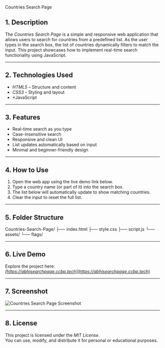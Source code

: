  Countries Search Page

## 1. Description

The *Countries Search Page* is a simple and responsive web application that allows users to search for countries from a predefined list. As the user types in the search box, the list of countries dynamically filters to match the input. This project showcases how to implement real-time search functionality using JavaScript.

---

## 2. Technologies Used

- *HTML5* – Structure and content  
- *CSS3* – Styling and layout  
- *JavaScript 

---

## 3. Features

- Real-time search as you type  
- Case-insensitive search  
- Responsive and clean UI  
- List updates automatically based on input  
- Minimal and beginner-friendly design  

---

## 4. How to Use

1. Open the web app using the live demo link below.  
2. Type a country name (or part of it) into the search box.  
3. The list below will automatically update to show matching countries.  
4. Clear the input to reset the full list.

---

## 5. Folder Structure

Countries-Search-Page/
├── index.html
├── style.css
├── script.js
└── assets/
    └── flags/     

---

## 6. Live Demo

Explore the project here:  
*[https://abhisearchpage.ccbp.tech](https://abhisearchpage.ccbp.tech)*

---

## 7. Screenshot

![Countries Search Page Screenshot](https://res.cloudinary.com/dzftwxkiu/image/upload/v1747236141/countries_search_page_vp7amx.png)

---

## 8. License

This project is licensed under the *MIT License*.  
You can use, modify, and distribute it for personal or educational purposes.
